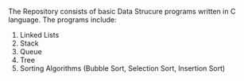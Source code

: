 The Repository consists of basic Data Strucure programs written in C language.
The programs include:
1. Linked Lists
2. Stack
3. Queue
4. Tree
5. Sorting Algorithms (Bubble Sort, Selection Sort, Insertion Sort)
